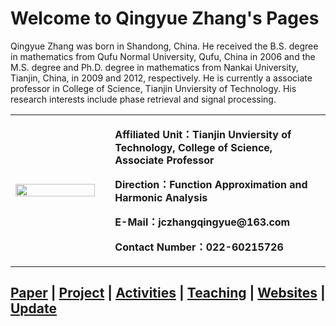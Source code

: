 # Welcome to Qingyue Zhang's Pages

Qingyue Zhang was born in Shandong, China. He received the B.S. degree
in mathematics from Qufu Normal University, Qufu, China in 2006
and the M.S. degree and Ph.D. degree in mathematics from Nankai University, Tianjin, China,
in 2009 and 2012, respectively. He is currently a associate professor in College of Science, Tianjin Unviersity of Technology. 
His research interests include phase retrieval and signal processing.

<table border="0">
  <tr>
    <td width="29%">
      <img src="qingyue-zhang.github.io/20201011203207.jpg" width="100%">      
    </td>
     <td width="2%">     
    </td>
    <td width="69%">
      <p><b>Affiliated Unit：Tianjin Unviersity of Technology, College of Science, Associate Professor</b></p>
      <p><b>Direction：Function Approximation and Harmonic Analysis
</b></p>
      <p><b>E-Mail：jczhangqingyue@163.com</b></p>
      <p><b>Contact Number：022-60215726</b></p>
    </td>
  </tr>
</table>

## <a href="/paper.html">Paper</a>  |  <a href="/project.html">Project</a>  |  <a href="/activities.html">Activities</a> | <a href="/teach.html">Teaching</a>  |  <a href="/link.html">Websites</a>  |  <a href="https://github.com/qingyue-zhang/qingyue-zhang.github.io/">Update</a>  
